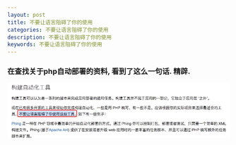 ```yaml
---
layout: post
title: 不要让语言阻碍了你的使用
categories: 不要让语言阻碍了你的使用
description: 不要让语言阻碍了你的使用
keywords: 不要让语言阻碍了你的使用
---
```



### 在查找关于php自动部署的资料, 看到了这么一句话. 精辟. 


![](/images/posts/14996743272349.jpg)


